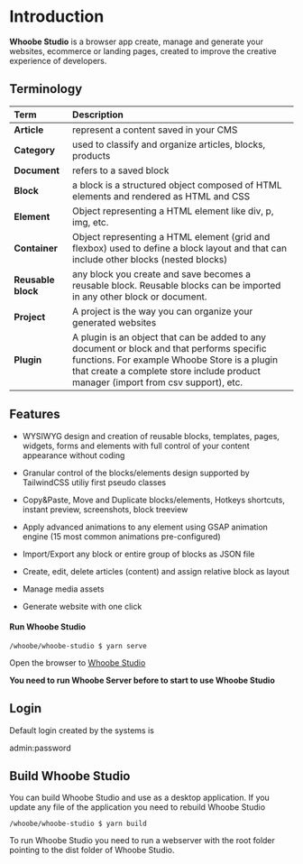 # Introduction


**Whoobe Studio** is a browser app create, manage and generate your websites, ecommerce or landing pages, created to improve the creative experience of developers.

<!--<video width="100%" controls="true">
    <source src="https://res.cloudinary.com/moodgiver/video/upload/v1611771844/MOKA_Studio_Options_b543bd6ed3.webm">
</video>-->


## Terminology

| Term | Description
| :------- | :--- |
| **Article** | represent a content saved in your CMS 
| **Category** | used to classify and organize articles, blocks, products 
| **Document** | refers to a saved block 
| **Block** | a block is a structured object composed of HTML elements and rendered as HTML and CSS
| **Element** | Object representing a HTML element like div, p, img, etc. 
| **Container** | Object representing a HTML element (grid and flexbox) used to define a block layout and that can include other blocks (nested blocks)
| **Reusable block** | any block you create and save becomes a reusable block. Reusable blocks can be imported in any other block or document.
| **Project** | A project is the way you can organize your generated websites
| **Plugin**  | A plugin is an object that can be added to any document or block and that performs specific functions. For example Whoobe Store is a plugin that create a complete store include product manager (import from csv support), etc.



## Features

- WYSIWYG design and creation of reusable blocks, templates, pages, widgets, forms and elements with full control of your content appearance without coding

- Granular control of the blocks/elements design supported by TailwindCSS utiliy first pseudo classes


- Copy&Paste, Move and Duplicate blocks/elements, Hotkeys shortcuts, instant preview, screenshots, block treeview

- Apply advanced animations to any element using GSAP animation engine (15 most common animations pre-configured)

- Import/Export any block or entire group of blocks as JSON file

- Create, edit, delete articles (content) and assign relative block as layout

- Manage media assets 

- Generate website with one click


#### Run Whoobe Studio


```
/whoobe/whoobe-studio $ yarn serve
```

Open the browser to [Whoobe Studio](http://localhost:8080)

**You need to run Whoobe Server before to start to use Whoobe Studio**



## Login 

Default login created by the systems is 

admin:password

## Build Whoobe Studio

You can build Whoobe Studio and use as a desktop application. If you update any file of the application you need to rebuild Whoobe Studio

```
/whoobe/whoobe-studio $ yarn build
```

To run Whoobe Studio you need to run a webserver with the root folder pointing to the dist folder of Whoobe Studio.


